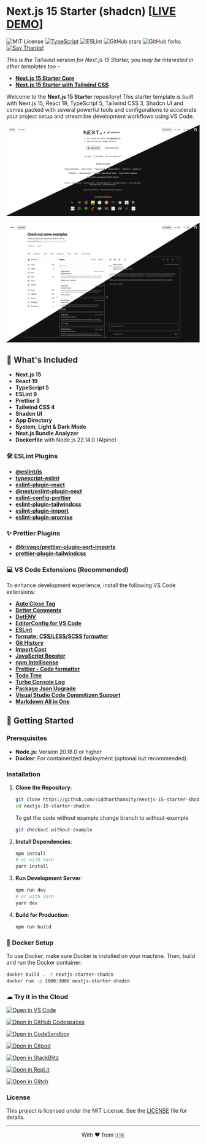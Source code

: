 # Next.js 15 Starter (shadcn) [[LIVE DEMO](https://nextjs-15-starter-shadcn.vercel.app/)]

![MIT License](https://img.shields.io/badge/license-MIT-blue) [![TypeScript](https://badgen.net/badge/icon/typescript?icon=typescript&label)](https://typescriptlang.org) ![ESLint](https://img.shields.io/badge/code%20style-eslint-brightgreen) ![GitHub stars](https://img.shields.io/github/stars/siddharthamaity/nextjs-15-starter-shadcn?style=social) ![GitHub forks](https://img.shields.io/github/forks/siddharthamaity/nextjs-15-starter-shadcn?style=social) [![Say Thanks!](https://img.shields.io/badge/Say%20Thanks-!-1EAEDB.svg)](https://saythanks.io/to/siddharthamaity)

*This is the Tailwind version for Next.js 15 Starter, you may be interested in other templates too -*
- [**Next.js 15 Starter Core**](https://github.com/SiddharthaMaity/nextjs-15-starter-core)
- [**Next.js 15 Starter with Tailwind CSS**](https://github.com/SiddharthaMaity/nextjs-15-starter-tailwind)

Welcome to the **Next.js 15 Starter** repository! This starter template is built with Next.js 15, React 19, TypeScript 5, Tailwind CSS 3, Shadcn UI and comes packed with several powerful tools and configurations to accelerate your project setup and streamline development workflows using VS Code.

![Next.js 15 Starter Shadcn](public/images/screenshot1.png)

![Next.js 15 Starter Shadcn](public/images/screenshot2.png)

## 🚀 What's Included

- **Next.js 15**
- **React 19**
- **TypeScript 5**
- **ESLint 9**
- **Prettier 3**
- **Tailwind CSS 4**
- **Shadcn UI**
- **App Directory**
- **System, Light & Dark Mode**
- **Next.js Bundle Analyzer**
- **Dockerfile** with Node.js 22.14.0 (Alpine)

### 🛠️ ESLint Plugins

- [**@eslint/js**](https://www.npmjs.com/package/@eslint/js)
- [**typescript-eslint**](https://github.com/typescript-eslint/typescript-eslint)
- [**eslint-plugin-react**](https://github.com/jsx-eslint/eslint-plugin-react)
- [**@next/eslint-plugin-next**](https://github.com/vercel/next.js)
- [**eslint-config-prettier**](eslint-config-prettier)
- [**eslint-plugin-tailwindcss**](https://github.com/francoismassart/eslint-plugin-tailwindcss)
- [**eslint-plugin-import**](https://github.com/import-js/eslint-plugin-import)
- [**eslint-plugin-promise**](https://github.com/eslint-community/eslint-plugin-promise)

### ✨ Prettier Plugins

- [**@trivago/prettier-plugin-sort-imports**](https://github.com/trivago/prettier-plugin-sort-imports)
- [**prettier-plugin-tailwindcss**](https://github.com/tailwindlabs/prettier-plugin-tailwindcss)

### 💻 VS Code Extensions (Recommended)

To enhance development experience, install the following VS Code extensions:

- [**Auto Close Tag**](https://marketplace.visualstudio.com/items?itemName=formulahendry.auto-close-tag)
- [**Better Comments**](https://marketplace.visualstudio.com/items?itemName=aaron-bond.better-comments)
- [**DotENV**](https://marketplace.visualstudio.com/items?itemName=mikestead.dotenv)
- [**EditorConfig for VS Code**](https://marketplace.visualstudio.com/items?itemName=EditorConfig.EditorConfig)
- [**ESLint**](https://marketplace.visualstudio.com/items?itemName=dbaeumer.vscode-eslint)
- [**formate: CSS/LESS/SCSS formatter**](https://marketplace.visualstudio.com/items?itemName=MikeBovenlander.formate)
- [**Git History**](https://marketplace.visualstudio.com/items?itemName=donjayamanne.githistory)
- [**Import Cost**](https://marketplace.visualstudio.com/items?itemName=wix.vscode-import-cost)
- [**JavaScript Booster**](https://marketplace.visualstudio.com/items?itemName=sburg.vscode-javascript-booster)
- [**npm Intellisense**](https://marketplace.visualstudio.com/items?itemName=christian-kohler.npm-intellisense)
- [**Prettier - Code formatter**](https://marketplace.visualstudio.com/items?itemName=esbenp)
- [**Todo Tree**](https://marketplace.visualstudio.com/items?itemName=Gruntfuggly.todo-tree)
- [**Turbo Console Log**](https://marketplace.visualstudio.com/items?itemName=ChakrounAnas.turbo-console-log)
- [**Package Json Upgrade**](https://marketplace.visualstudio.com/items?itemName=codeandstuff.package-json-upgrade)
- [**Visual Studio Code Commitizen Support**](https://marketplace.visualstudio.com/items?itemName=KnisterPeter.vscode-commitizen)
- [**Markdown All in One**](https://marketplace.visualstudio.com/items?itemName=yzhang.markdown-all-in-one)


## 🏁 Getting Started

### Prerequisites

- **Node.js**: Version 20.18.0 or higher
- **Docker**: For containerized deployment (optional but recommended)

### Installation

1. **Clone the Repository**:
    ```bash
    git clone https://github.com/siddharthamaity/nextjs-15-starter-shadcn.git
    cd nextjs-15-starter-shadcn
    ```
    To get the code without example change branch to without-example
    ```bash
    git checkout without-example
    ```

2. **Install Dependencies**:
    ```bash
    npm install
    # or with Yarn
    yarn install
    ```

3. **Run Development Server**:
    ```bash
    npm run dev
    # or with Yarn
    yarn dev
    ```

4. **Build for Production**:
    ```bash
    npm run build
    ```

### 🐳 Docker Setup

To use Docker, make sure Docker is installed on your machine. Then, build and run the Docker container:

```bash
docker build . -t nextjs-starter-shadcn
docker run -p 3000:3000 nextjs-starter-shadcn
```

### ☁ Try it in the Cloud

[![Open in VS Code](https://img.shields.io/badge/Open%20in-VS%20Code-blue?logo=visualstudiocode)](https://vscode.dev/github/SiddharthaMaity/nextjs-15-starter-shadcn)

[![Open in GitHub Codespaces](https://img.shields.io/badge/Open%20in-GitHub%20Codespaces-blue?logo=github)](https://github.com/codespaces/new?hide_repo_select=true&ref=main&repo=SiddharthaMaity/nextjs-15-starter-shadcn)

[![Open in CodeSandbox](https://codesandbox.io/static/img/play-codesandbox.svg)](https://codesandbox.io/s/github/SiddharthaMaity/nextjs-15-starter-shadcn)

[![Open in Gitpod](https://gitpod.io/button/open-in-gitpod.svg)](https://gitpod.io/#https://github.com/SiddharthaMaity/nextjs-15-starter-shadcn)

[![Open in StackBlitz](https://developer.stackblitz.com/img/open_in_stackblitz_small.svg)](https://stackblitz.com/github/SiddharthaMaity/nextjs-15-starter-shadcn)

[![Open in Repl.it](https://replit.com/badge/github/SiddharthaMaity/nextjs-15-starter-shadcn)](https://replit.com/github/SiddharthaMaity/nextjs-15-starter-shadcn)

[![Open in Glitch](https://img.shields.io/badge/Open%20in-Glitch-blue?logo=glitch)](https://glitch.com/edit/#!/import/github/SiddharthaMaity/nextjs-15-starter-shadcn)

### License

This project is licensed under the MIT License. See the [LICENSE](LICENSE) file for details.

---

<p style="text-align: center;"> With ❤️ from 🇮🇳 </p>
